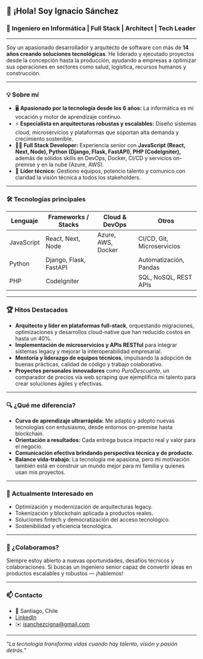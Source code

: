 ## 👋 ¡Hola! Soy Ignacio Sánchez

### 🚀 Ingeniero en Informática | Full Stack | Architect | Tech Leader

---

Soy un apasionado desarrollador y arquitecto de software con más de **14 años creando soluciones tecnológicas**. He liderado y ejecutado proyectos desde la concepción hasta la producción, ayudando a empresas a optimizar sus operaciones en sectores como salud, logística, recursos humanos y construcción.

---

### 💡 Sobre mí

- 🖥️ **Apasionado por la tecnología desde los 6 años:** La informática es mi vocación y motor de aprendizaje continuo.
- ⚡ **Especialista en arquitecturas robustas y escalables:** Diseño sistemas cloud, microservicios y plataformas que soportan alta demanda y crecimiento sostenible.
- 👨‍💻 **Full Stack Developer:** Experiencia senior con **JavaScript (React, Next, Node), Python (Django, Flask, FastAPI), PHP (CodeIgniter),** además de sólidos skills en DevOps, Docker, CI/CD y servicios on-premise y en la nube (Azure, AWS).
- 🧭 **Líder técnico:** Gestiono equipos, potencio talento y comunico con claridad la visión técnica a todos los stakeholders.

---

### 🛠️ Tecnologías principales

| Lenguaje     | Frameworks / Stacks        | Cloud & DevOps      | Otros                    |
| ------------ | ------------------------- | ------------------- | ------------------------ |
| JavaScript   | React, Next, Node         | Azure, AWS, Docker  | CI/CD, Git, Microservicios|
| Python       | Django, Flask, FastAPI    |                     | Automatización, Pandas   |
| PHP          | CodeIgniter               |                     | SQL, NoSQL, REST APIs    |

---

### 🏆 Hitos Destacados

- **Arquitecto y líder en plataformas full-stack**, orquestando migraciones, optimizaciones y desarrollos cloud-native que han reducido costos en hasta un 40%.
- **Implementación de microservicios y APIs RESTful** para integrar sistemas legacy y mejorar la interoperabilidad empresarial.
- **Mentoría y liderazgo de equipos técnicos**, impulsando la adopción de buenas prácticas, calidad de código y trabajo colaborativo.
- **Proyectos personales innovadores** como _PuroDescuento_, un comparador de precios vía web scraping que ejemplifica mi talento para crear soluciones ágiles y efectivas.

---

### 🔍 ¿Qué me diferencia?

- **Curva de aprendizaje ultrarrápida:** Me adapto y adopto nuevas tecnologías con entusiasmo, desde entornos on-premise hasta blockchain.
- **Orientación a resultados:** Cada entrega busca impacto real y valor para el negocio.
- **Comunicación efectiva brindando perspectiva técnica y de producto.**
- **Balance vida-trabajo:** La tecnología me apasiona, pero mi motivación también está en construir un mundo mejor para mi familia y quienes usan mis proyectos.

---

### 🌱 Actualmente Interesado en

- Optimización y modernización de arquitecturas legacy.
- Tokenización y blockchain aplicada a productos reales.
- Soluciones fintech y democratización del acceso tecnológico.
- Sostenibilidad y eficiencia tecnológica.

---

### 💬 ¿Colaboramos?

Siempre estoy abierto a nuevas oportunidades, desafíos técnicos y colaboraciones. Si buscas un ingeniero senior capaz de convertir ideas en productos escalables y robustos — ¡hablemos!

---

### 📫 Contacto

- 📍 Santiago, Chile
- [LinkedIn](https://www.linkedin.com/in/isanchezcigna/)
- ✉️ isanchezcigna@gmail.com

---

_“La tecnología transforma vidas cuando hay talento, visión y pasión detrás.”_

